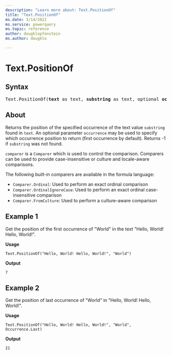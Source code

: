 ```yaml
---
description: "Learn more about: Text.PositionOf"
title: "Text.PositionOf"
ms.date: 3/14/2022
ms.service: powerquery
ms.topic: reference
author: dougklopfenstein
ms.author: dougklo

---
```

# Text.PositionOf

## Syntax

<pre>
Text.PositionOf(<b>text</b> as text, <b>substring</b> as text, optional <b>occurrence</b> as nullable number, optional <b>comparer</b> as nullable function) as any
</pre>

## About

Returns the position of the specified occurrence of the text value `substring` found in `text`. An optional parameter `occurrence` may be used to specify which occurrence position to return (first occurrence by default). Returns -1 if `substring` was not found.

`comparer` is a `Comparer` which is used to control the comparison. Comparers can be used to provide case-insensitive or culture and locale-aware comparisons.

The following built-in comparers are available in the formula language:

* `Comparer.Ordinal`: Used to perform an exact ordinal comparison
* `Comparer.OrdinalIgnoreCase`: Used to perform an exact ordinal case-insensitive comparison
* `Comparer.FromCulture`: Used to perform a culture-aware comparison

## Example 1

Get the position of the first occurrence of "World" in the text "Hello, World! Hello, World!".

**Usage**

```powerquery-m
Text.PositionOf("Hello, World! Hello, World!", "World")
```

**Output**

`7`

## Example 2

Get the position of last occurrence of "World" in "Hello, World! Hello, World!".

**Usage**

```powerquery-m
Text.PositionOf("Hello, World! Hello, World!", "World", Occurrence.Last)
```

**Output**

`21`
